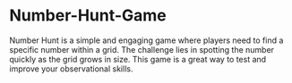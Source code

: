 # Number-Hunt-Game
Number Hunt is a simple and engaging game where players need to find a specific number within a grid. The challenge lies in spotting the number quickly as the grid grows in size. This game is a great way to test and improve your observational skills.
